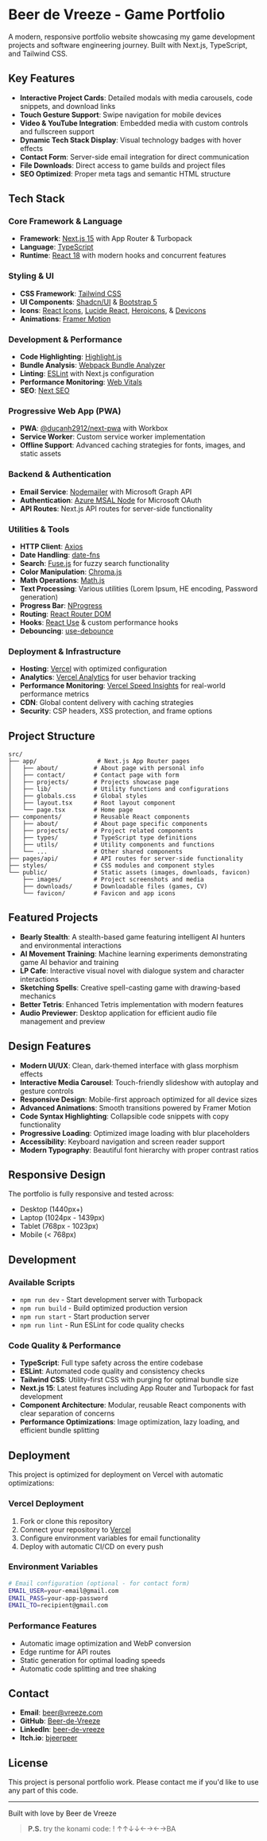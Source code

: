 # Beer de Vreeze - Game Portfolio

A modern, responsive portfolio website showcasing my game development projects and software engineering journey. Built with Next.js, TypeScript, and Tailwind CSS.

## Key Features

- **Interactive Project Cards**: Detailed modals with media carousels, code snippets, and download links
- **Touch Gesture Support**: Swipe navigation for mobile devices
- **Video & YouTube Integration**: Embedded media with custom controls and fullscreen support
- **Dynamic Tech Stack Display**: Visual technology badges with hover effects
- **Contact Form**: Server-side email integration for direct communication
- **File Downloads**: Direct access to game builds and project files
- **SEO Optimized**: Proper meta tags and semantic HTML structure

## Tech Stack

### Core Framework & Language

- **Framework**: [Next.js 15](https://nextjs.org/) with App Router & Turbopack
- **Language**: [TypeScript](https://www.typescriptlang.org/)
- **Runtime**: [React 18](https://react.dev/) with modern hooks and concurrent features

### Styling & UI

- **CSS Framework**: [Tailwind CSS](https://tailwindcss.com/)
- **UI Components**: [Shadcn/UI](https://ui.shadcn.com/) & [Bootstrap 5](https://getbootstrap.com/)
- **Icons**: [React Icons](https://react-icons.github.io/react-icons/), [Lucide React](https://lucide.dev/), [Heroicons](https://heroicons.com/), & [Devicons](https://devicon.dev/)
- **Animations**: [Framer Motion](https://www.framer.com/motion/)

### Development & Performance

- **Code Highlighting**: [Highlight.js](https://highlightjs.org/)
- **Bundle Analysis**: [Webpack Bundle Analyzer](https://github.com/webpack-contrib/webpack-bundle-analyzer)
- **Linting**: [ESLint](https://eslint.org/) with Next.js configuration
- **Performance Monitoring**: [Web Vitals](https://web.dev/vitals/)
- **SEO**: [Next SEO](https://github.com/garmeeh/next-seo)

### Progressive Web App (PWA)

- **PWA**: [@ducanh2912/next-pwa](https://github.com/DuCanhGH/next-pwa) with Workbox
- **Service Worker**: Custom service worker implementation
- **Offline Support**: Advanced caching strategies for fonts, images, and static assets

### Backend & Authentication

- **Email Service**: [Nodemailer](https://nodemailer.com/) with Microsoft Graph API
- **Authentication**: [Azure MSAL Node](https://github.com/AzureAD/microsoft-authentication-library-for-js) for Microsoft OAuth
- **API Routes**: Next.js API routes for server-side functionality

### Utilities & Tools

- **HTTP Client**: [Axios](https://axios-http.com/)
- **Date Handling**: [date-fns](https://date-fns.org/)
- **Search**: [Fuse.js](https://fusejs.io/) for fuzzy search functionality
- **Color Manipulation**: [Chroma.js](https://gka.github.io/chroma.js/)
- **Math Operations**: [Math.js](https://mathjs.org/)
- **Text Processing**: Various utilities (Lorem Ipsum, HE encoding, Password generation)
- **Progress Bar**: [NProgress](https://ricostacruz.com/nprogress/)
- **Routing**: [React Router DOM](https://reactrouter.com/)
- **Hooks**: [React Use](https://github.com/streamich/react-use) & custom performance hooks
- **Debouncing**: [use-debounce](https://github.com/xnimorz/use-debounce)

### Deployment & Infrastructure

- **Hosting**: [Vercel](https://vercel.com/) with optimized configuration
- **Analytics**: [Vercel Analytics](https://vercel.com/analytics) for user behavior tracking
- **Performance Monitoring**: [Vercel Speed Insights](https://vercel.com/docs/speed-insights) for real-world performance metrics
- **CDN**: Global content delivery with caching strategies
- **Security**: CSP headers, XSS protection, and frame options

## Project Structure

```text
src/
├── app/                 # Next.js App Router pages
│   ├── about/          # About page with personal info
│   ├── contact/        # Contact page with form
│   ├── projects/       # Projects showcase page
│   ├── lib/            # Utility functions and configurations
│   ├── globals.css     # Global styles
│   ├── layout.tsx      # Root layout component
│   └── page.tsx        # Home page
├── components/         # Reusable React components
│   ├── about/          # About page specific components
│   ├── projects/       # Project related components
│   ├── types/          # TypeScript type definitions
│   ├── utils/          # Utility components and functions
│   └── ...             # Other shared components
├── pages/api/          # API routes for server-side functionality
├── styles/             # CSS modules and component styles
└── public/             # Static assets (images, downloads, favicon)
    ├── images/         # Project screenshots and media
    ├── downloads/      # Downloadable files (games, CV)
    └── favicon/        # Favicon and app icons
```

## Featured Projects

- **Bearly Stealth**: A stealth-based game featuring intelligent AI hunters and environmental interactions
- **AI Movement Training**: Machine learning experiments demonstrating game AI behavior and training
- **LP Cafe**: Interactive visual novel with dialogue system and character interactions
- **Sketching Spells**: Creative spell-casting game with drawing-based mechanics
- **Better Tetris**: Enhanced Tetris implementation with modern features
- **Audio Previewer**: Desktop application for efficient audio file management and preview

## Design Features

- **Modern UI/UX**: Clean, dark-themed interface with glass morphism effects
- **Interactive Media Carousel**: Touch-friendly slideshow with autoplay and gesture controls
- **Responsive Design**: Mobile-first approach optimized for all device sizes
- **Advanced Animations**: Smooth transitions powered by Framer Motion
- **Code Syntax Highlighting**: Collapsible code snippets with copy functionality
- **Progressive Loading**: Optimized image loading with blur placeholders
- **Accessibility**: Keyboard navigation and screen reader support
- **Modern Typography**: Beautiful font hierarchy with proper contrast ratios

## Responsive Design

The portfolio is fully responsive and tested across:

- Desktop (1440px+)
- Laptop (1024px - 1439px)
- Tablet (768px - 1023px)
- Mobile (< 768px)

## Development

### Available Scripts

- `npm run dev` - Start development server with Turbopack
- `npm run build` - Build optimized production version
- `npm run start` - Start production server
- `npm run lint` - Run ESLint for code quality checks

### Code Quality & Performance

- **TypeScript**: Full type safety across the entire codebase
- **ESLint**: Automated code quality and consistency checks
- **Tailwind CSS**: Utility-first CSS with purging for optimal bundle size
- **Next.js 15**: Latest features including App Router and Turbopack for fast development
- **Component Architecture**: Modular, reusable React components with clear separation of concerns
- **Performance Optimizations**: Image optimization, lazy loading, and efficient bundle splitting

## Deployment

This project is optimized for deployment on Vercel with automatic optimizations:

### Vercel Deployment

1. Fork or clone this repository
2. Connect your repository to [Vercel](https://vercel.com/)
3. Configure environment variables for email functionality
4. Deploy with automatic CI/CD on every push

### Environment Variables

```bash
# Email configuration (optional - for contact form)
EMAIL_USER=your-email@gmail.com
EMAIL_PASS=your-app-password
EMAIL_TO=recipient@gmail.com
```

### Performance Features

- Automatic image optimization and WebP conversion
- Edge runtime for API routes
- Static generation for optimal loading speeds
- Automatic code splitting and tree shaking

## Contact

- **Email**: [beer@vreeze.com](mailto:beer@vreeze.com)
- **GitHub**: [Beer-de-Vreeze](https://github.com/bjeer.peer)
- **LinkedIn**: [beer-de-vreeze](https://www.linkedin.com/in/beer-de-vreeze-59040919a/)
- **Itch.io**: [bjeerpeer](https://bjeerpeer.itch.io/)

## License

This project is personal portfolio work. Please contact me if you'd like to use any part of this code.

---

Built with love by Beer de Vreeze

> **P.S.** try the konami code: ! ↑↑↓↓←→←→BA
